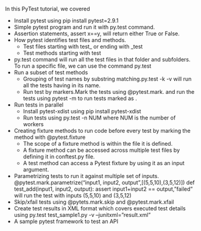 In this PyTest tutorial, we covered

* Install pytest using pip install pytest=2.9.1
* Simple pytest program and run it with py.test command.
* Assertion statements, assert x==y, will return either True or False.
* How pytest identifies test files and methods.
    * Test files starting with test_ or ending with _test
    * Test methods starting with test
* py.test command will run all the test files in that folder and subfolders. To run a specific file, we can use the command py.test <filename>
* Run a subset of test methods
    * Grouping of test names by substring matching.py.test -k <name> -v will run all the tests having <name> in its name.
    * Run test by markers.Mark the tests using @pytest.mark.<name> and run the tests using pytest -m <name> to run tests marked as <name>.
* Run tests in parallel
    * Install pytest-xdist using pip install pytest-xdist
    * Run tests using py.test -n NUM where NUM is the number of workers
* Creating fixture methods to run code before every test by marking the method with @pytest.fixture
    * The scope of a fixture method is within the file it is defined.
    * A fixture method can be accessed across multiple test files by defining it in conftest.py file.
    * A test method can access a Pytest fixture by using it as an input argument.
* Parametrizing tests to run it against multiple set of inputs.
@pytest.mark.parametrize(“input1, input2, output”,[(5,5,10),(3,5,12)])
def test_add(input1, input2, output):
assert input1+input2 == output,”failed”
will run the test with inputs (5,5,10) and (3,5,12)
* Skip/xfail tests using @pytets.mark.skip and @pytest.mark.xfail
* Create test results in XML format which covers executed test details using py.test test_sample1.py -v –junitxml=”result.xml”
* A sample pytest framework to test an API
